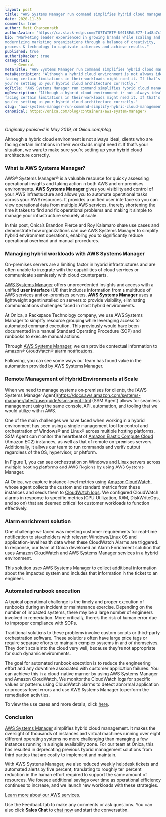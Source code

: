 ```yaml
---
layout: post
title: "AWS Systems Manager run command simplifies hybrid cloud management"
date: 2020-11-30
comments: true
author: Matt Charoenrath
authorAvatar: 'https://ca.slack-edge.com/T07TWTBTP-U0118EALE77-fa48a7c11b02-72'
bio: "Marketing leader experienced in growing brands while scaling and 
modernizing marketing organizations through a balance of creativity, 
process & technology to captivate audiences and achieve results."
published: true
authorIsRacker: true
categories:
    - General
metaTitle: "AWS Systems Manager run command simplifies hybrid cloud management"
metaDescription: "Although a hybrid cloud environment is not always ideal, clients who are 
facing certain limitations in their workloads might need it. If that’s your situation, we want to make sure 
you’re setting up your hybrid cloud architecture correctly."
ogTitle: "AWS Systems Manager run command simplifies hybrid cloud management"
ogDescription: "Although a hybrid cloud environment is not always ideal, clients who are 
facing certain limitations in their workloads might need it. If that’s your situation, we want to make sure 
you’re setting up your hybrid cloud architecture correctly."
slug: "aws-systems-manager-run-command-simplify-hybrid-cloud-management"
canonical: https://onica.com/blog/containers/aws-system-manager/

---
```


*Originally pubished in May 2019, at Onica.com/blog*

Although a hybrid cloud environment is not always ideal, clients who are 
facing certain limitations in their workloads might need it. If that’s your situation, we want to make sure 
you’re setting up your hybrid cloud architecture correctly.

<!--more-->

### What is AWS Systems Manager?

AWS&reg; Systems Manager&reg; is a valuable resource for quickly assessing operational insights and 
taking action in both AWS and on-premises environments. **AWS Systems Manager** gives you visibility 
and control of your AWS infrastructure and allows you to automate operational tasks 
across your AWS resources. It provides a unified user interface so you can view operational data 
from multiple AWS services, thereby shortening the time it takes to find and fix operational problems 
and making it simple to manage your infrastructure securely at scale.

In this post, Onica’s Brandon Pierce and Roy Kalamaro share use cases and demonstrate how organizations 
can use AWS Systems Manager to simplify hybrid environment operations, enabling you 
to significantly reduce operational overhead and manual procedures.

### Managing hybrid workloads with AWS Systems Manager

On-premises servers are a limiting factor in hybrid infrastructures and are often unable to integrate 
with the capabilities of cloud services or communicate seamlessly with cloud counterparts.

[AWS Systems Manager](https://aws.amazon.com/systems-manager/) offers unprecedented insights and access 
with a unified **user interface** (UI) that includes information from a multitude of AWS services and on-premises 
servers. **AWS Systems Manager** uses a lightweight agent installed on servers to provide visibility, eliminating 
communications challenges faced in most hybrid environments.

At Onica, a Rackspace Technology company, we use AWS Systems Manager to simplify resource grouping 
while leveraging access to automated command execution. This previously would have been documented in a manual 
Standard Operating Procedure (SOP) and runbooks to execute manual actions.

Through [AWS Systems Manager](https://docs.aws.amazon.com/AmazonCloudWatch/latest/monitoring/AlarmThatSendsEmail.html), 
we can provide contextual information to Amazon&reg; CloudWatch&reg; alarm notifications.

Following, you can see some ways our team has found value in the automation provided by AWS Systems Manager.

### Remote Management of Hybrid Environments at Scale

When we need to manage systems on-premises for clients, the [AWS Systems Manager Agent](https://docs.aws.amazon.com/systems-manager/latest/userguide/ssm-agent.html (SSM Agent) allows for seamless management using the same console, API, automation, and tooling that we would utilize within AWS.

One of the main challenges we have faced when working in a hybrid environment has been using a 
single management tool for control and orchestration of Windows&reg; and Linux&reg; across multiple hosting platforms.
SSM Agent can monitor the heartbeat of [Amazon Elastic Compute Cloud](https://aws.amazon.com/ec2/) 
(Amazon EC2) instances, as well as that of remote on-premises servers. Additionally, it allows our team to run commands 
and verify output regardless of the OS, hypervisor, or platform.

In Figure 1, you can see orchestration on Windows and Linux servers across multiple hosting platforms and AWS Regions by
using AWS Systems Manager.

At Onica, we capture instance-level metrics using [Amazon CloudWatch](https://aws.amazon.com/cloudwatch/), 
whose agent collects the custom and standard metrics from these instances and sends them to 
[CloudWatch logs](https://docs.aws.amazon.com/AmazonCloudWatch/latest/logs/WhatIsCloudWatchLogs.html). 
We configured CloudWatch alarms in response to specific metrics (CPU Utilization, RAM, DiskWriteOps, and so on) 
that are deemed critical for customer workloads to function effectively.

### Alarm enrichment solution

One challenge we faced was meeting customer requirements for real-time notification to stakeholders with 
relevant Windows/Linux OS and application-level health data when these CloudWatch Alarms are triggered. 
In response, our team at Onica developed an Alarm Enrichment solution that uses Amazon CloudWatch and 
AWS Systems Manager services in a hybrid environment.

This solution uses AWS Systems Manager to collect additional information about the impacted system 
and includes that information in the ticket to an engineer.

### Automated runbook execution

A typical operational challenge is the timely and proper execution of runbooks during an incident or 
maintenance exercise. Depending on the number of impacted systems, there may be a large number of 
engineers involved in remediation. More critically, there’s the risk of human error due to
improper compliance with SOPs.

Traditional solutions to these problems involve custom scripts or third-party orchestration software. 
These solutions often have large price tags or require separate efforts to maintain complex systems in 
and of themselves. They don’t scale into the cloud very well, because they're not appropriate for 
such dynamic environments.

The goal for automated runbook execution is to reduce the engineering effort and any downtime 
associated with customer application failures. You can achieve this in a cloud-native manner by using 
AWS Systems Manager and Amazon CloudWatch. We monitor the CloudWatch logs for specific values or 
patterns using CloudWatch alarms to detect abnormal application or process-level errors and use 
AWS Systems Manager to perform the remediation activities.

To view the use cases and more details, click [here](https://aws.amazon.com/blogs/apn/simplifying-hybrid-cloud-management-using-aws-systems-manager-run-command/).

### Conclusion

[AWS Systems Manager](https://aws.amazon.com/systems-manager/) simplifies hybrid cloud management. 
It makes the oversight of thousands of instances and virtual machines running over eight different 
operating systems no more challenging than managing a few instances running in a single 
availability zone. For our team at Onica, this has resulted in deprecating previous hybrid management 
solutions from third parties that are costly to implement and maintain.

With AWS Systems Manager, we also reduced weekly helpdesk tickets and automated alerts 
by five percent, translating to roughly ten percent reduction in the human effort required to support the 
same amount of resources. We foresee additional savings over time as operational efficiency continues 
to increase, and we launch new workloads with these strategies.

<a class="cta purple" id="cta" href="https://www.rackspace.com/onica">Learn more about our AWS services.</a>

Use the Feedback tab to make any comments or ask questions. You can also click
**Sales Chat** to [chat now](https://www.rackspace.com/) and start the conversation.
